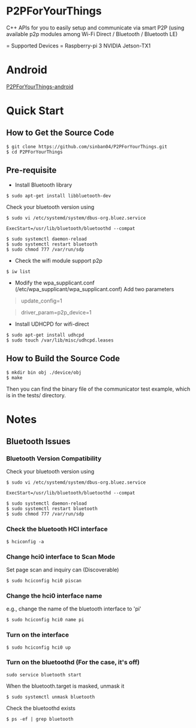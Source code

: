 # P2PForYourThings
C++ APIs for you to easily setup and communicate via smart P2P (using available p2p modules among Wi-Fi Direct / Bluetooth / Bluetooth LE)

= Supported Devices =
Raspberry-pi 3
NVIDIA Jetson-TX1

# Android
[P2PForYourThings-android](https://github.com/esevan/P2PForYourThings-android)


# Quick Start
## How to Get the Source Code
```
$ git clone https://github.com/sinban04/P2PForYourThings.git
$ cd P2PForYourThings
```

## Pre-requisite
- Install Bluetooth library
```
$ sudo apt-get install libbluetooth-dev
```

Check your bluetooth version using
```
$ sudo vi /etc/systemd/system/dbus-org.bluez.service

ExecStart=/usr/lib/bluetooth/bluetoothd --compat

$ sudo systemctl daemon-reload
$ sudo systemctl restart bluetooth
$ sudo chmod 777 /var/run/sdp
```

- Check the wifi module support p2p
```
$ iw list
```

- Modify the wpa_supplicant.conf (/etc/wpa_supplicant/wpa_supplicant.conf)
Add two parameters

> update_config=1

> driver_param=p2p_device=1

- Install UDHCPD for wifi-direct
```
$ sudo apt-get install udhcpd
$ sudo touch /var/lib/misc/udhcpd.leases
```

## How to Build the Source Code
```
$ mkdir bin obj ./device/obj
$ make
```
Then you can find the binary file of the communicator test example,
which is in the tests/ directory.

# Notes
## Bluetooth Issues
### Bluetooth Version Compatibility
Check your bluetooth version using
```
$ sudo vi /etc/systemd/system/dbus-org.bluez.service

ExecStart=/usr/lib/bluetooth/bluetoothd --compat

$ sudo systemctl daemon-reload
$ sudo systemctl restart bluetooth
$ sudo chmod 777 /var/run/sdp
```

### Check the bluetooth HCI interface
```
$ hciconfig -a
```

### Change hci0 interface to Scan Mode 
Set page scan and inquiry can (Discoverable)
```
$ sudo hciconfig hci0 piscan
```

### Change the hci0 interface name
e.g., change the name of the bluetooth interface to 'pi'
```
$ sudo hciconfig hci0 name pi
```

### Turn on the interface
```
$ sudo hciconfig hci0 up
```

### Turn on the bluetoothd (For the case, it's off)
```
sudo service bluetooth start
```
When the bluetooth.target is masked, unmask it
```
$ sudo systemctl unmask bluetooth
```
Check the bluetoothd exists
```
$ ps -ef | grep bluetooth
```

